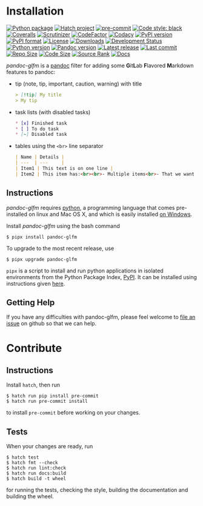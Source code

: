 Installation
============

[![Python package](https://img.shields.io/github/actions/workflow/status/chdemko/pandoc-glfm/python-package.yml?logo=github&branch=develop)](https://github.com/chdemko/pandoc-glfm/actions/workflows/python-package.yml)
[![Hatch project](https://img.shields.io/badge/%F0%9F%A5%9A-Hatch-4051b5.svg)](https://github.com/pypa/hatch)
[![pre-commit](https://img.shields.io/badge/pre--commit-enabled-brightgreen?logo=pre-commit)](https://github.com/pre-commit/pre-commit)
[![Code style: black](https://img.shields.io/badge/code%20style-black-000000.svg)](https://pypi.org/project/black/)
[![Coveralls](https://img.shields.io/coveralls/github/chdemko/pandoc-glfm/develop.svg?logo=Codecov&logoColor=white)](https://coveralls.io/github/chdemko/pandoc-glfm?branch=develop)
[![Scrutinizer](https://img.shields.io/scrutinizer/g/chdemko/pandoc-glfm.svg?logo=scrutinizer)](https://scrutinizer-ci.com/g/chdemko/pandoc-glfm/)
[![CodeFactor](https://img.shields.io/codefactor/grade/github/chdemko/pandoc-glfm/develop.svg?logo=codefactor)](https://www.codefactor.io/repository/github/chdemko/pandoc-glfm)
[![Codacy](https://img.shields.io/codacy/grade/443f4a26698a4ba0be5064fe9323f2a0.svg?logo=codacy)](https://app.codacy.com/gh/chdemko/pandoc-glfm/dashboard)
[![PyPI version](https://img.shields.io/pypi/v/pandoc-glfm.svg?logo=pypi&logoColor=white)](https://pypi.org/project/pandoc-glfm/)
[![PyPI format](https://img.shields.io/pypi/format/pandoc-glfm.svg?logo=pypi&logoColor=white)](https://pypi.org/project/pandoc-glfm/)
[![License](https://img.shields.io/pypi/l/pandoc-glfm.svg?logo=pypi&logoColor=white)](https://raw.githubusercontent.com/chdemko/pandoc-glfm/develop/LICENSE)
[![Downloads](https://img.shields.io/pypi/dm/pandoc-glfm?logo=pypi&logoColor=white)](https://pepy.tech/project/pandoc-glfm)
[![Development Status](https://img.shields.io/pypi/status/pandoc-glfm.svg?llogo=pypi&logoColor=white)](https://pypi.org/project/pandoc-glfm/)
[![Python version](https://img.shields.io/pypi/pyversions/pandoc-glfm.svg?logo=Python&logoColor=white)](https://pypi.org/project/pandoc-glfm/)
[![Pandoc version](https://img.shields.io/badge/pandoc-3.1%20..%203.7-blue.svg?logo=markdown)](https://pandoc.org/)
[![Latest release](https://img.shields.io/github/release-date/chdemko/pandoc-glfm.svg?logo=github)](https://github.com/chdemko/pandoc-glfm/releases)
[![Last commit](https://img.shields.io/github/last-commit/chdemko/pandoc-glfm/develop?logo=github)](https://github.com/chdemko/pandoc-glfm/commit/develop/)
[![Repo Size](https://img.shields.io/github/repo-size/chdemko/pandoc-glfm.svg?logo=github)](http://pandoc-glfm.readthedocs.io/en/latest/)
[![Code Size](https://img.shields.io/github/languages/code-size/chdemko/pandoc-glfm.svg?logo=github)](http://pandoc-glfm.readthedocs.io/en/latest/)
[![Source Rank](https://img.shields.io/librariesio/sourcerank/pypi/pandoc-glfm.svg?logo=libraries.io&logoColor=white)](https://libraries.io/pypi/pandoc-glfm)
[![Docs](https://img.shields.io/readthedocs/pandoc-glfm.svg?logo=read-the-docs&logoColor=white)](http://pandoc-glfm.readthedocs.io/en/latest/)

*pandoc-glfm* is a [pandoc] filter for adding some **G**it**L**ab **F**lavored
**M**arkdown features to pandoc:

* tip (note, tip, important, caution, warning) with title
  ~~~markdown
  > [!tip] My title
  > My tip
  ~~~
* task lists (with disabled tasks)
  ~~~markdown
  * [x] Finished task
  * [ ] To do task
  * [~] Disabled task
  ~~~
* tables using the `<br>` line separator
  ~~~markdown
  | Name | Details |
  | ---  | ---     |
  | Item1 | This text is on one line |
  | Item2 | This item has:<br><br>- Multiple items<br>- That we want listed separately |
  ~~~

[pandoc]: http://pandoc.org/

Instructions
------------

*pandoc-glfm* requires [python], a programming language that
comes pre-installed on linux and Mac OS X, and which is easily installed
[on Windows].

Install *pandoc-glfm* using the bash command

~~~shell-session
$ pipx install pandoc-glfm
~~~

To upgrade to the most recent release, use

~~~shell-session
$ pipx upgrade pandoc-glfm
~~~

`pipx` is a script to install and run python applications in isolated
environments from the Python Package Index, [PyPI]. It can be installed
using instructions given [here](https://pipx.pypa.io/stable/).

[python]: https://www.python.org
[on Windows]: https://www.python.org/downloads/windows
[PyPI]: https://pypi.org


Getting Help
------------

If you have any difficulties with pandoc-glfm, please feel
welcome to [file an issue] on github so that we can help.

[file an issue]: https://github.com/chdemko/pandoc-glfm/issues

Contribute
==========

Instructions
------------

Install `hatch`, then run

~~~shell-session
$ hatch run pip install pre-commit
$ hatch run pre-commit install
~~~

to install `pre-commit` before working on your changes.

Tests
-----

When your changes are ready, run

~~~shell-session
$ hatch test
$ hatch fmt --check
$ hatch run lint:check
$ hatch run docs:build
$ hatch build -t wheel
~~~

for running the tests, checking the style, building the documentation
and building the wheel.

